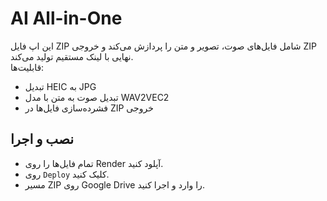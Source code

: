 # AI All-in-One

این اپ فایل ZIP شامل فایل‌های صوت، تصویر و متن را پردازش می‌کند و خروجی ZIP نهایی با لینک مستقیم تولید می‌کند.  
قابلیت‌ها:
- تبدیل HEIC به JPG
- تبدیل صوت به متن با مدل WAV2VEC2
- فشرده‌سازی فایل‌ها در ZIP خروجی

## نصب و اجرا
- تمام فایل‌ها را روی Render آپلود کنید.
- روی `Deploy` کلیک کنید.
- مسیر ZIP روی Google Drive را وارد و اجرا کنید.
